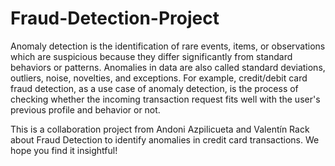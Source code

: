 # Fraud-Detection-Project

Anomaly detection is the identification of rare events, items, or observations which are suspicious because they differ significantly from standard behaviors or patterns. Anomalies in data are also called standard deviations, outliers, noise, novelties, and exceptions.
For example, credit/debit card fraud detection, as a use case of anomaly detection, is the process of checking whether the incoming transaction request fits well with the user's previous profile and behavior or not.

This is a collaboration project from Andoni Azpilicueta and Valentín Rack about Fraud Detection to identify anomalies in credit card transactions. We hope you find it insightful! 
